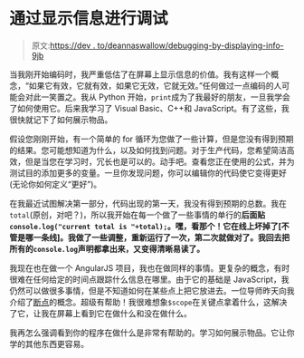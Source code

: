 # 通过显示信息进行调试

> 原文:[https://dev . to/deannaswallow/debugging-by-displaying-info-9jb](https://dev.to/deannaswallow/debugging-by-displaying-info-9jb)

当我刚开始编码时，我严重低估了在屏幕上显示信息的价值。我有这样一个概念，“如果它有效，它就有效，如果它无效，它就无效。”任何做过一点编码的人可能会对此一笑置之。我从 Python 开始，`print`成为了我最好的朋友，一旦我学会了如何使用它。后来我学习了 Visual Basic、C++和 JavaScript。有了这些，我很快就记下了如何展示物品。

假设您刚刚开始，有一个简单的 for 循环为您做了一些计算，但是您没有得到预期的结果。您可能想知道为什么，以及如何找到问题。对于生产代码，您希望简洁高效，但是当您在学习时，冗长也是可以的。动手吧。查看您正在使用的公式，并为测试目的添加更多的变量。一旦你发现问题，你可以编辑你的代码使它变得更好(无论你如何定义“更好”)。

在我最近试图解决第一部分，代码出现的第一天，我没有得到预期的总数。我在`total`(原创，对吧？)，所以我开始在每一个做了一些事情的单行的**后面贴`console.log("current total is "+total);`。嘿，看那个！它在线上坏掉了[不管是哪一条线]。我做了一些调整，重新运行了一次，第二次就做对了。我回去把所有的`console.log`声明都拿出来，又变得清晰易读了。**

我现在也在做一个 AngularJS 项目，我也在做同样的事情。更复杂的概念，有时很难在任何给定的时间点跟踪什么信息在哪里。由于它的基础是 JavaScript，我仍然可以做很多事情，但是不知道如何在某些点上把它放进去。一位导师昨天向我介绍了[断点](https://developers.google.com/web/tools/chrome-devtools/javascript/breakpoints)的概念。超级有帮助！我很难想象`$scope`在关键点拿着什么，这解决了它，让我在屏幕上看到它在做什么和没在做什么。

我再怎么强调看到你的程序在做什么是非常有帮助的。学习如何展示物品。它让你学的其他东西更容易。